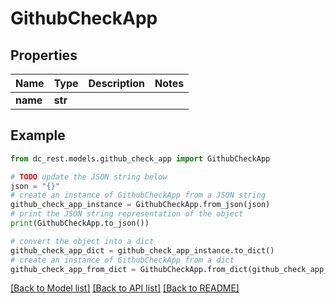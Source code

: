 # GithubCheckApp


## Properties

Name | Type | Description | Notes
------------ | ------------- | ------------- | -------------
**name** | **str** |  | 

## Example

```python
from dc_rest.models.github_check_app import GithubCheckApp

# TODO update the JSON string below
json = "{}"
# create an instance of GithubCheckApp from a JSON string
github_check_app_instance = GithubCheckApp.from_json(json)
# print the JSON string representation of the object
print(GithubCheckApp.to_json())

# convert the object into a dict
github_check_app_dict = github_check_app_instance.to_dict()
# create an instance of GithubCheckApp from a dict
github_check_app_from_dict = GithubCheckApp.from_dict(github_check_app_dict)
```
[[Back to Model list]](../README.md#documentation-for-models) [[Back to API list]](../README.md#documentation-for-api-endpoints) [[Back to README]](../README.md)



